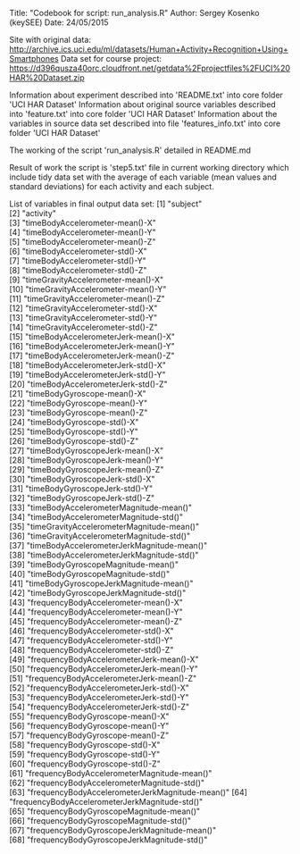 Title: "Codebook for script: run_analysis.R"
Author: Sergey Kosenko (keySEE)
Date: 24/05/2015

Site with original data:
http://archive.ics.uci.edu/ml/datasets/Human+Activity+Recognition+Using+Smartphones
Data set for course project:
https://d396qusza40orc.cloudfront.net/getdata%2Fprojectfiles%2FUCI%20HAR%20Dataset.zip

Information about experiment described into 'README.txt' into core folder 'UCI HAR Dataset'
Information about original source variables described into 'feature.txt' into core folder 'UCI HAR Dataset'
Information about the variables in source data set described into file 'features_info.txt' into core folder 'UCI HAR Dataset'

The working of the script 'run_analysis.R' detailed in README.md 

Result of work the script is 'step5.txt' file in current working directory
which include tidy data set with the average of each variable (mean values and standard deviations) for each activity and each subject.

List of variables in final output data set:
 [1] "subject"                                        
 [2] "activity"                                       
 [3] "timeBodyAccelerometer-mean()-X"                 
 [4] "timeBodyAccelerometer-mean()-Y"                 
 [5] "timeBodyAccelerometer-mean()-Z"                 
 [6] "timeBodyAccelerometer-std()-X"                  
 [7] "timeBodyAccelerometer-std()-Y"                  
 [8] "timeBodyAccelerometer-std()-Z"                  
 [9] "timeGravityAccelerometer-mean()-X"              
[10] "timeGravityAccelerometer-mean()-Y"             
[11] "timeGravityAccelerometer-mean()-Z"              
[12] "timeGravityAccelerometer-std()-X"               
[13] "timeGravityAccelerometer-std()-Y"               
[14] "timeGravityAccelerometer-std()-Z"               
[15] "timeBodyAccelerometerJerk-mean()-X"             
[16] "timeBodyAccelerometerJerk-mean()-Y"             
[17] "timeBodyAccelerometerJerk-mean()-Z"             
[18] "timeBodyAccelerometerJerk-std()-X"              
[19] "timeBodyAccelerometerJerk-std()-Y"              
[20] "timeBodyAccelerometerJerk-std()-Z"              
[21] "timeBodyGyroscope-mean()-X"                     
[22] "timeBodyGyroscope-mean()-Y"                     
[23] "timeBodyGyroscope-mean()-Z"                     
[24] "timeBodyGyroscope-std()-X"                      
[25] "timeBodyGyroscope-std()-Y"                      
[26] "timeBodyGyroscope-std()-Z"                      
[27] "timeBodyGyroscopeJerk-mean()-X"                 
[28] "timeBodyGyroscopeJerk-mean()-Y"                 
[29] "timeBodyGyroscopeJerk-mean()-Z"                 
[30] "timeBodyGyroscopeJerk-std()-X"                  
[31] "timeBodyGyroscopeJerk-std()-Y"                  
[32] "timeBodyGyroscopeJerk-std()-Z"                  
[33] "timeBodyAccelerometerMagnitude-mean()"          
[34] "timeBodyAccelerometerMagnitude-std()"           
[35] "timeGravityAccelerometerMagnitude-mean()"       
[36] "timeGravityAccelerometerMagnitude-std()"        
[37] "timeBodyAccelerometerJerkMagnitude-mean()"      
[38] "timeBodyAccelerometerJerkMagnitude-std()"       
[39] "timeBodyGyroscopeMagnitude-mean()"              
[40] "timeBodyGyroscopeMagnitude-std()"               
[41] "timeBodyGyroscopeJerkMagnitude-mean()"          
[42] "timeBodyGyroscopeJerkMagnitude-std()"           
[43] "frequencyBodyAccelerometer-mean()-X"            
[44] "frequencyBodyAccelerometer-mean()-Y"            
[45] "frequencyBodyAccelerometer-mean()-Z"            
[46] "frequencyBodyAccelerometer-std()-X"             
[47] "frequencyBodyAccelerometer-std()-Y"             
[48] "frequencyBodyAccelerometer-std()-Z"             
[49] "frequencyBodyAccelerometerJerk-mean()-X"        
[50] "frequencyBodyAccelerometerJerk-mean()-Y"        
[51] "frequencyBodyAccelerometerJerk-mean()-Z"        
[52] "frequencyBodyAccelerometerJerk-std()-X"         
[53] "frequencyBodyAccelerometerJerk-std()-Y"         
[54] "frequencyBodyAccelerometerJerk-std()-Z"         
[55] "frequencyBodyGyroscope-mean()-X"                
[56] "frequencyBodyGyroscope-mean()-Y"                
[57] "frequencyBodyGyroscope-mean()-Z"                
[58] "frequencyBodyGyroscope-std()-X"                 
[59] "frequencyBodyGyroscope-std()-Y"                 
[60] "frequencyBodyGyroscope-std()-Z"                 
[61] "frequencyBodyAccelerometerMagnitude-mean()"     
[62] "frequencyBodyAccelerometerMagnitude-std()"      
[63] "frequencyBodyAccelerometerJerkMagnitude-mean()" 
[64] "frequencyBodyAccelerometerJerkMagnitude-std()"  
[65] "frequencyBodyGyroscopeMagnitude-mean()"         
[66] "frequencyBodyGyroscopeMagnitude-std()"          
[67] "frequencyBodyGyroscopeJerkMagnitude-mean()"     
[68] "frequencyBodyGyroscopeJerkMagnitude-std()"